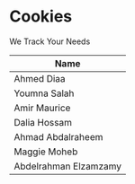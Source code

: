 # Cookies
We Track Your Needs

|          Name          |
|------------------------|
|      Ahmed Diaa        |
|     Youmna Salah       |
|     Amir Maurice       |
|    Dalia Hossam   	   |
|   Ahmad Abdalraheem    |
|     Maggie Moheb       |
|  Abdelrahman Elzamzamy |
